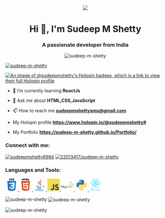<div align="center">
  <img height="150" src="https://media2.giphy.com/media/v1.Y2lkPTc5MGI3NjExaWVmNnlmM2x2NXZzbGxiemFoaHF4aXU2bTUxZmt6djB6ZDNtdzZ0MCZlcD12MV9pbnRlcm5hbF9naWZfYnlfaWQmY3Q9cw/LIauOaWIbW62ImyOak/giphy.gif"/>
</div>
<!--<div align="center">
    <img alt="Welcome to my Profile! animated typed out" src="https://readme-typing-svg.demolab.com?font=Operator+Mono&size=37&duration=2800&pause=2000&color=FAFAFA&center=true&vCenter=true&width=500&height=50&lines=Hi👋,I'm Sudeep">
</div>-->
<h1 align="center">Hi 👋, I'm Sudeep M Shetty</h1>
<h3 align="center">A passionate developer from India</h3>

<div style="text-align: center;">
  <p> 
    <img src="https://komarev.com/ghpvc/?username=sudeep-m-shetty&label=Profile%20views&color=0e75b6&style=flat" alt="sudeep-m-shetty" /> 
  </p>
</div>

<p align="left"> <a href="https://github.com/ryo-ma/github-profile-trophy"><img src="https://github-profile-trophy.vercel.app/?username=sudeep-m-shetty" alt="sudeep-m-shetty" /></a> </p>

[![An image of @sudeepmshetty's Holopin badges, which is a link to view their full Holopin profile](https://holopin.me/sudeepmshetty)](https://holopin.io/@sudeepmshetty)

- 🌱 I’m currently learning **ReactJs**

- 💬 Ask me about **HTML,CSS,JavaScript**

- 📫 How to reach me **sudeepmshettysms@gmail.com**

- My Holopin profile **https://www.holopin.io/@sudeepmshetty#**

- My Portfolio **https://sudeep-m-shetty.github.io/Portfolio/**

<h3 align="left">Connect with me:</h3>
<p align="left">
<a href="https://linkedin.com/in/sudeepmshetty6984" target="blank"><img align="center" src="https://raw.githubusercontent.com/rahuldkjain/github-profile-readme-generator/master/src/images/icons/Social/linked-in-alt.svg" alt="sudeepmshetty6984" height="30" width="40" /></a>
<a href="https://stackoverflow.com/users/22013417/sudeep-m-shetty" target="blank"><img align="center" src="https://raw.githubusercontent.com/rahuldkjain/github-profile-readme-generator/master/src/images/icons/Social/stack-overflow.svg" alt="22013417/sudeep-m-shetty" height="30" width="40" /></a>
<!--<a href="https://leetcode.com/sudeepmshettysms/" target="blank"><img align="center" src="https://raw.githubusercontent.com/rahuldkjain/github-profile-readme-generator/master/src/images/icons/Social/leet-code.svg" alt="https://leetcode.com/sudeepmshettysms/" height="30" width="40" /></a>-->
</p>

<h3 align="left">Languages and Tools:</h3>
<p align="left"> <a href="https://www.w3schools.com/css/" target="_blank" rel="noreferrer"> <img src="https://raw.githubusercontent.com/devicons/devicon/master/icons/css3/css3-original-wordmark.svg" alt="css3" width="40" height="40"/> </a> <a href="https://www.w3.org/html/" target="_blank" rel="noreferrer"> <img src="https://raw.githubusercontent.com/devicons/devicon/master/icons/html5/html5-original-wordmark.svg" alt="html5" width="40" height="40"/> </a> <a href="https://www.java.com" target="_blank" rel="noreferrer"> <img src="https://raw.githubusercontent.com/devicons/devicon/master/icons/java/java-original.svg" alt="java" width="40" height="40"/> </a> <a href="https://developer.mozilla.org/en-US/docs/Web/JavaScript" target="_blank" rel="noreferrer"> <img src="https://raw.githubusercontent.com/devicons/devicon/master/icons/javascript/javascript-original.svg" alt="javascript" width="40" height="40"/> </a> <a href="https://www.mysql.com/" target="_blank" rel="noreferrer"> <img src="https://raw.githubusercontent.com/devicons/devicon/master/icons/mysql/mysql-original-wordmark.svg" alt="mysql" width="40" height="40"/> </a> <a href="https://www.python.org" target="_blank" rel="noreferrer"> <img src="https://raw.githubusercontent.com/devicons/devicon/master/icons/python/python-original.svg" alt="python" width="40" height="40"/> </a> <a href="https://reactjs.org/" target="_blank" rel="noreferrer"> <img src="https://raw.githubusercontent.com/devicons/devicon/master/icons/react/react-original-wordmark.svg" alt="react" width="40" height="40"/> </a> </p>

<p><img align="left" src="https://github-readme-stats.vercel.app/api/top-langs?username=sudeep-m-shetty&show_icons=true&locale=en&layout=compact" alt="sudeep-m-shetty" /></p>

<p>&nbsp;<img align="center" src="https://github-readme-stats.vercel.app/api?username=sudeep-m-shetty&show_icons=true&locale=en" alt="sudeep-m-shetty" /></p>

<p><img align="center" src="https://github-readme-streak-stats.herokuapp.com/?user=sudeep-m-shetty&" alt="sudeep-m-shetty" /></p>
